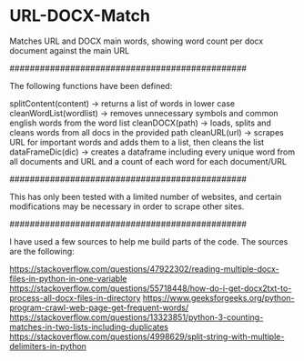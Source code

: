 # URL-DOCX-Match

Matches URL and DOCX main words, showing word count per docx document against the main URL

###############################################

The following functions have been defined:

splitContent(content) -> returns a list of words in lower case
cleanWordList(wordlist) -> removes unnecessary symbols and common english words from the word list
cleanDOCX(path) -> loads, splits and cleans words from all docs in the provided path
cleanURL(url) -> scrapes URL for important words and adds them to a list, then cleans the list
dataFrameDic(dic) -> creates a dataframe including every unique word from all documents and URL and a count of each word for each document/URL

###############################################

This has only been tested with a limited number of websites, and certain modifications may be necessary in order to scrape other sites.

###############################################

I have used a few sources to help me build parts of the code. The sources are the following:
  
https://stackoverflow.com/questions/47922302/reading-multiple-docx-files-in-python-in-one-variable
https://stackoverflow.com/questions/55718448/how-do-i-get-docx2txt-to-process-all-docx-files-in-directory
https://www.geeksforgeeks.org/python-program-crawl-web-page-get-frequent-words/
https://stackoverflow.com/questions/13323851/python-3-counting-matches-in-two-lists-including-duplicates
https://stackoverflow.com/questions/4998629/split-string-with-multiple-delimiters-in-python
